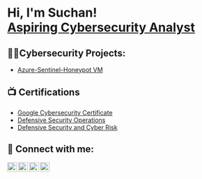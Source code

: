 <h1>Hi, I'm Suchan! <br/><a href="https://github.com/SuchanMadhikarmi"></a><a href="https://www.linkedin.com/in/suchanmadhikarmi/">Aspiring Cybersecurity Analyst</a></h1>

<h2>👨‍💻Cybersecurity Projects:</h2>
 
  - [Azure-Sentinel-Honeypot VM](https://github.com/SuchanMadhikarmi/HoneypotVM)

<h2>📺 Certifications</h2>

- [Google Cybersecurity Certificate](https://coursera.org/share/7d562e78f65bbf7ba54abc53728de57f)
- [Defensive Security Operations](https://app.cybrary.it/profile/suchanDEO?tab=cert-completion&cert=CC-ea7f1be7-c63a-4eb6-a30b-bb919f30c0b6)
- [Defensive Security and Cyber Risk](https://app.cybrary.it/profile/suchanDEO?tab=cert-completion&cert=CC-ba37e3d9-8b49-4d09-873a-9ab2f7e20ea0)

<h2> 🤳 Connect with me:</h2>

[<img align="left" alt="JoshMadakor | YouTube" width="22px" src="https://cdn.jsdelivr.net/npm/simple-icons@v3/icons/youtube.svg" />][youtube]
[<img align="left" alt="JoshMadakor | Twitter" width="22px" src="https://cdn.jsdelivr.net/npm/simple-icons@v3/icons/twitter.svg" />][twitter]
[<img align="left" alt="JoshMadakor | LinkedIn" width="22px" src="https://cdn.jsdelivr.net/npm/simple-icons@v3/icons/linkedin.svg" />][linkedin]
[<img align="left" alt="JoshMadakor | Instagram" width="22px" src="https://cdn.jsdelivr.net/npm/simple-icons@v3/icons/instagram.svg" />][instagram]

[twitter]: https://twitter.com/joshmadakor
[youtube]: https://www.youtube.com/c/joshmadakor
[instagram]: https://www.instagram.com/joshmadakor/
[linkedin]: https://linkedin.com/in/joshmadakor

<!--
**joshmadakor1/joshmadakor1** is a ✨ _special_ ✨ repository because its `README.md` (this file) appears on your GitHub profile.

Here are some ideas to get you started:

- 🔭 I’m currently working on ...
- 🌱 I’m currently learning ...
- 👯 I’m looking to collaborate on ...
- 🤔 I’m looking for help with ...
- 💬 Ask me about ...
- 📫 How to reach me: ...
- 😄 Pronouns: ...
- ⚡ Fun fact: ...
-->
